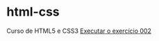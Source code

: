 # html-css
 Curso de HTML5 e CSS3
<a href=¨https://gabriellerigoli.github.io/html-css/exercicios/ex002/index.com¨> Executar o exercício 002</a>